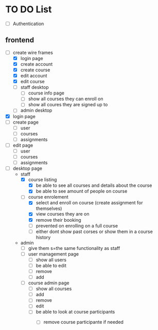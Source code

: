 <h1>TO DO List</h1>

- [ ] Authentication


<h2>frontend</h2>

- [ ] create wire frames
    - [x] login page
    - [x] create account
    - [x] create course
    - [x] edit account
    - [x] edit course
    - [ ] staff desktop
        - [ ] course info page
        - [ ] show all courses they can enroll on
        - [ ] show all coures they are signed up to
    - [ ] admin desktop
- [x] login page
- [ ] create page
    - [ ] user
    - [ ] courses
    - [ ] assignments
- [ ] edit page
    - [ ] user
    - [ ] courses
    - [ ] assignments
- [ ] desktop page
    - staff
        - [x] course listing
            - [x] be able to see all courses and details about the course
            - [x] be able to see amount of people on course
        - [ ] course enrolement
            - [x] select and enroll on course (create assignment for themselves)
            - [x] view courses they are on 
            - [x] remove their booking
            - [ ] prevented on enrolling on a full course
            - [ ] either dont show past corses or show them in a course history 
    - admin
        - [ ] give them s=the same functionality as staff
        - [ ] user management page
            - [ ] show all users
            - [ ] be able to edit
            - [ ] remove
            - [ ] add
        - [ ] course admin page
            - [ ] show all courses
            - [ ] add
            - [ ] remove
            - [ ] edit
            - [ ] be able to look at course participants
                - [ ] remove course participante if needed 


